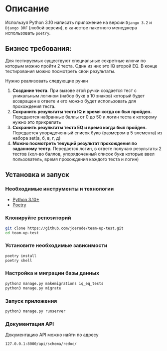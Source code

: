 # Описание

Используя Python 3.10 написать приложение на версии `Django 3.2` и `Django DRF` (любой
версии), в качестве пакетного менеджера использовать `poetry`.

## Бизнес требования:

Для тестируемых существуют специальные секретные ключи по которым можно пройти
2 теста. Один из них это IQ второй EQ. В конце тестирования можно посмотреть свои
результаты.

Нужно реализовать следующие ручки

1. **Создание теста**. При вызове этой ручки создается тест с уникальным логином
   (набор букв в 10 знаков) который будет возвращен в ответе и его можно будет
   использовать для прохождения теста.
2. **Сохранить результаты теста IQ и время когда он был пройден.**
   Передаются
   набранные баллы от 0 до 50 и логин теста к которому нужно это прикрепить
3. **Сохранить результаты теста EQ и время когда был пройден.**
   Передается упорядоченный список букв (размером в 5 элемента) из набора set(а, б, в, г, д)
4. **Можно посмотреть текущий результат прохождения по заданному тесту.**
   Передается логин, в ответе получаю результаты 2 тестов (кол-во баллов,
   упорядоченный список букв которые ввел пользователь, время прохождения
   каждого теста и логин)

## Установка и запуск

### Необходимые инструменты и технологии

- [Python 3.10+](https://www.python.org/)
- [Poetry](https://python-poetry.org/docs/)

### Клонируйте репозиторий

```bash
git clone https://github.com/joerude/team-up-test.git
cd team-up-test
```

### Установите необходимые зависимости

```bash
poetry install
poetry shell
```

### Настройка и миграции базы данных

```bash
python3 manage.py makemigrations iq_eq_tests
python3 manage.py migrate
```

### Запуск приложения

```bash
python3 manage.py runserver
```

### Документация API

Документацию API можно найти по адресу

```bash
127.0.0.1:8000/api/schema/redoc/
```
